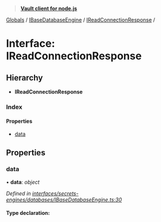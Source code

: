 > **[Vault client for node.js](../README.md)**

[Globals](../globals.md) / [IBaseDatabaseEngine](../modules/ibasedatabaseengine.md) / [IReadConnectionResponse](ibasedatabaseengine.ireadconnectionresponse.md) /

# Interface: IReadConnectionResponse

## Hierarchy

* **IReadConnectionResponse**

### Index

#### Properties

* [data](ibasedatabaseengine.ireadconnectionresponse.md#data)

## Properties

###  data

• **data**: *object*

*Defined in [interfaces/secrets-engines/databases/IBaseDatabaseEngine.ts:30](https://github.com/theogravity/vault-tacular/blob/27041c7/src/interfaces/secrets-engines/databases/IBaseDatabaseEngine.ts#L30)*

#### Type declaration: